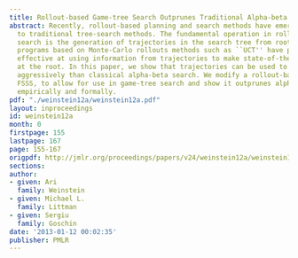 ```yaml
---
title: Rollout-based Game-tree Search Outprunes Traditional Alpha-beta
abstract: Recently, rollout-based planning and search methods have emerged as an alternative
  to traditional tree-search methods. The fundamental operation in rollout-based tree
  search is the generation of trajectories in the search tree from root to leaf. Game-playing
  programs based on Monte-Carlo rollouts methods such as ``UCT'' have proven remarkably
  effective at using information from trajectories to make state-of-the-art decisions
  at the root. In this paper, we show that trajectories can be used to prune more
  aggressively than classical alpha-beta search. We modify a rollout-based method,
  FSSS, to allow for use in game-tree search and show it outprunes alpha-beta both
  empirically and formally.
pdf: "./weinstein12a/weinstein12a.pdf"
layout: inproceedings
id: weinstein12a
month: 0
firstpage: 155
lastpage: 167
page: 155-167
origpdf: http://jmlr.org/proceedings/papers/v24/weinstein12a/weinstein12a.pdf
sections: 
author:
- given: Ari
  family: Weinstein
- given: Michael L.
  family: Littman
- given: Sergiu
  family: Goschin
date: '2013-01-12 00:02:35'
publisher: PMLR
---
```

